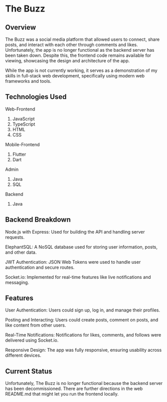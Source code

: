 # The Buzz

## Overview

The Buzz was a social media platform that allowed users to connect, share posts, and interact with each other through comments and likes. Unfortunately, the app is no longer functional as the backend server has been taken down. Despite this, the frontend code remains available for viewing, showcasing the design and architecture of the app.

While the app is not currently working, it serves as a demonstration of my skills in full-stack web development, specifically using modern web frameworks and tools.

## Technologies Used

Web-Frontend

1. JavaScript
2. TypeScript
3. HTML
4. CSS

Mobile-Frontend

1. Flutter
2. Dart

Admin

1. Java
2. SQL

Backend

1. Java

## Backend Breakdown

Node.js with Express: Used for building the API and handling server requests.

ElephantSQL: A NoSQL database used for storing user information, posts, and other data.

JWT Authentication: JSON Web Tokens were used to handle user authentication and secure routes.

Socket.io: Implemented for real-time features like live notifications and messaging.

## Features

User Authentication: Users could sign up, log in, and manage their profiles.

Posting and Interacting: Users could create posts, comment on posts, and like content from other users.

Real-Time Notifications: Notifications for likes, comments, and follows were delivered using Socket.io.

Responsive Design: The app was fully responsive, ensuring usability across different devices.

## Current Status

Unfortunately, The Buzz is no longer functional because the backend server has been decommissioned. There are further directions in the web README.md that might let you run the frontend locally.
